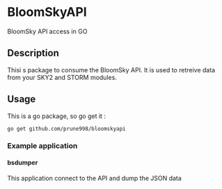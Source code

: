 # BloomSkyAPI
BloomSky API access in GO

## Description
Thisi s package to consume the BloomSky API.
It is used to retreive data from your SKY2 and STORM modules.

## Usage
This is a go package, so go get it :

```
go get github.com/prune998/bloomskyapi
```

### Example application
#### bsdumper
This application connect to the API and dump the JSON data
